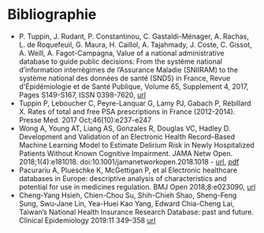 # Bibliographie
<!-- SPDX-License-Identifier: MPL-2.0 -->

- P. Tuppin, J. Rudant, P. Constantinou, C. Gastaldi-Ménager, A. Rachas, L. de Roquefeuil, G. Maura, H. Caillol, A. Tajahmady, J. Coste, C. Gissot, A. Weill, A. Fagot-Campagna, Value of a national administrative database to guide public decisions: From the système national d’information interrégimes de l’Assurance Maladie (SNIIRAM) to the système national des données de santé (SNDS) in France, Revue d'Épidémiologie et de Santé Publique, Volume 65, Supplement 4, 2017, Pages S149-S167, ISSN 0398-7620, [url](https://doi.org/10.1016/j.respe.2017.05.004)
- Tuppin P, Leboucher C, Peyre-Lanquar G, Lamy PJ, Gabach P, Rébillard X. Rates of total and free PSA prescriptions in France (2012-2014). Presse Med. 2017 Oct;46(10):e237-e247
- Wong A, Young AT, Liang AS, Gonzales R, Douglas VC, Hadley D. Development and Validation of an Electronic Health Record–Based Machine Learning Model to Estimate Delirium Risk in Newly Hospitalized Patients Without Known Cognitive Impairment. JAMA Netw Open. 2018;1(4):e181018. doi:10.1001/jamanetworkopen.2018.1018 - [url](https://jamanetwork.com/journals/jamanetworkopen/fullarticle/2695078), [pdf](../files/bibliographie/Wong_2018_oi_180072.pdf)
- Pacurariu A, Plueschke K, McGettigan P, et al Electronic healthcare databases in Europe: descriptive analysis of characteristics and potential for use in medicines regulation. BMJ Open 2018;8:e023090, [url](https://bmjopen.bmj.com/content/8/9/e023090)
- Cheng-Yang Hsieh, Chien-Chou Su, Shih-Chieh Shao, Sheng-Feng Sung, Swu-Jane Lin, Yea-Huei Kao Yang, Edward Chia-Cheng Lai, Taiwan’s National Health Insurance Research Database: past and future. Clinical Epidemiology 2019:11 349–358 [url](https://www.dovepress.com/taiwans-national-health-insurance-research-database-past-and-future-peer-reviewed-article-CLEP)